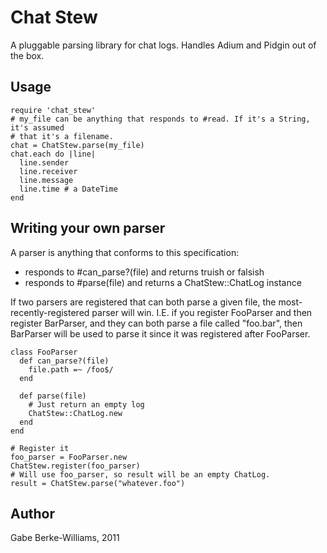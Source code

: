 # Chat Stew
A pluggable parsing library for chat logs. Handles Adium and Pidgin out of the box.

## Usage

    require 'chat_stew'
    # my_file can be anything that responds to #read. If it's a String, it's assumed
    # that it's a filename.
    chat = ChatStew.parse(my_file)
    chat.each do |line|
      line.sender
      line.receiver
      line.message
      line.time # a DateTime
    end

## Writing your own parser
A parser is anything that conforms to this specification:

* responds to #can_parse?(file) and returns truish or falsish
* responds to #parse(file) and returns a ChatStew::ChatLog instance

If two parsers are registered that can both parse a given file, the
most-recently-registered parser will win. I.E. if you register FooParser and
then register BarParser, and they can both parse a file called "foo.bar", then
BarParser will be used to parse it since it was registered after FooParser.

    class FooParser
      def can_parse?(file)
        file.path =~ /foo$/
      end

      def parse(file)
        # Just return an empty log
        ChatStew::ChatLog.new
      end
    end

    # Register it
    foo_parser = FooParser.new
    ChatStew.register(foo_parser)
    # Will use foo_parser, so result will be an empty ChatLog.
    result = ChatStew.parse("whatever.foo")

## Author
Gabe Berke-Williams, 2011
